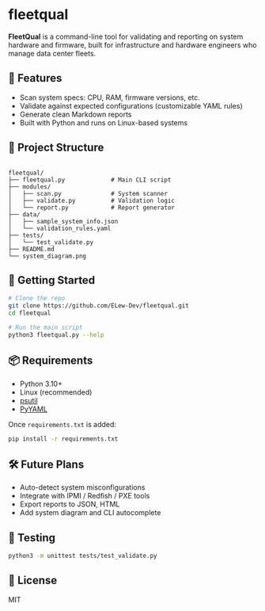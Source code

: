 # fleetqual

**FleetQual** is a command-line tool for validating and reporting on system hardware and firmware, built for infrastructure and hardware engineers who manage data center fleets.

## 🔧 Features

- Scan system specs: CPU, RAM, firmware versions, etc.
- Validate against expected configurations (customizable YAML rules)
- Generate clean Markdown reports
- Built with Python and runs on Linux-based systems

## 📁 Project Structure

```

fleetqual/
├── fleetqual.py             # Main CLI script
├── modules/
│   ├── scan.py              # System scanner
│   ├── validate.py          # Validation logic
│   └── report.py            # Report generator
├── data/
│   ├── sample_system_info.json
│   └── validation_rules.yaml
├── tests/
│   └── test_validate.py
├── README.md
└── system_diagram.png

````

## 🚀 Getting Started

```bash
# Clone the repo
git clone https://github.com/ELew-Dev/fleetqual.git
cd fleetqual

# Run the main script
python3 fleetqual.py --help
````

## 📦 Requirements

* Python 3.10+
* Linux (recommended)
* [psutil](https://pypi.org/project/psutil/)
* [PyYAML](https://pypi.org/project/PyYAML/)

Once `requirements.txt` is added:

```bash
pip install -r requirements.txt
```

## 🛠️ Future Plans

* Auto-detect system misconfigurations
* Integrate with IPMI / Redfish / PXE tools
* Export reports to JSON, HTML
* Add system diagram and CLI autocomplete

## 🧪 Testing

```bash
python3 -m unittest tests/test_validate.py
```

## 📜 License

MIT